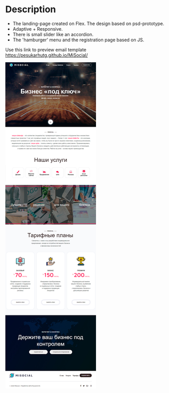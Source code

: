 # Description

- The landing-page created on Flex. The design based on psd-prototype.
- Adaptive + Responsive.
- There is small slider like an accordion.
- The 'hamburger' menu and the registration page based on JS.

Use this link to preview email template https://pesukarhutg.github.io/MiSocial/

[![Preview](https://github.com/PesukarhuTG/MiSocial/blob/master/assets/Preview.jpg)](https://pesukarhutg.github.io/MiSocial/)

